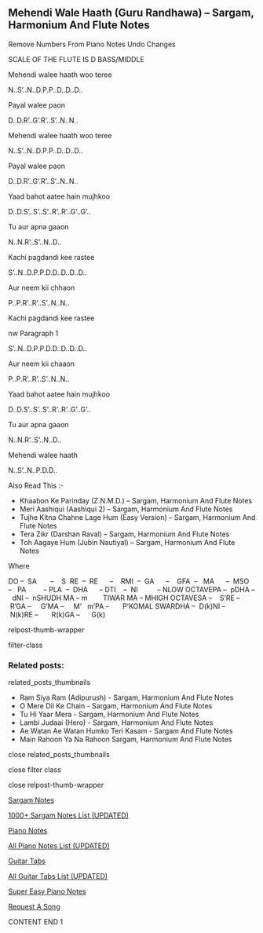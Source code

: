 
## Mehendi Wale Haath (Guru Randhawa) – Sargam, Harmonium And Flute Notes

Remove Numbers From Piano Notes
Undo Changes

SCALE OF THE FLUTE IS D BASS/MIDDLE

Mehendi walee haath woo teree

N..S’..N..D.P.P..D..D..D..

Payal walee paon

D..D.R’..G’.R’..S’..N..N..

Mehendi walee haath woo teree

N..S’..N..D.P.P..D..D..D..

Payal walee paon

D..D.R’..G’.R’..S’..N..N..

Yaad bahot aatee hain mujhkoo

D..D.S’..S’..S’..R’..R’..G’..G’..

Tu aur apna gaaon

N..N.R’..S’..N..D..

Kachi pagdandi kee rastee

S’..N..D.P.P.D.D..D..D..D..

Aur neem kii chhaon

P..P.R’..R’..S’..N..N..

Kachi pagdandi kee rastee

nw Paragraph 1

S’..N..D.P.P.D.D..D..D..D..

Aur neem kii chaaon

P..P.R’..R’..S’..N..N..

Yaad bahot aatee hain mujhkoo

D..D.S’..S’..S’..R’..R’..G’..G’..

Tu aur apna gaaon

N..N.R’..S’..N..D..

Mehendi walee haath

N..S’..N..P.D.D..

Also Read This :-

* Khaabon Ke Parinday (Z.N.M.D.) – Sargam, Harmonium And Flute Notes
* Meri Aashiqui (Aashiqui 2) – Sargam, Harmonium And Flute Notes
* Tujhe Kitna Chahne Lage Hum (Easy Version) – Sargam, Harmonium And Flute Notes
* Tera Zikr (Darshan Raval) – Sargam, Harmonium And Flute Notes
* Toh Aagaye Hum (Jubin Nautiyal) – Sargam, Harmonium And Flute Notes

Where

DO –  SA       –    S  RE  –  RE      –    RMI  –  GA      –    GFA  –   MA      –  MSO  –   PA         – PLA  –  DHA      – DTI    –  NI          – NLOW OCTAVEPA –  pDHA –  dNI –  nSHUDH MA – m        TIWAR MA – MHIGH OCTAVESA –    S’RE –     R’GA –     G’MA –     M’   m’PA –       P’KOMAL SWARDHA –  D(k)NI –       N(k)RE –       R(k)GA –      G(k)

relpost-thumb-wrapper

filter-class

### Related posts:

related_posts_thumbnails

* Ram Siya Ram (Adipurush) - Sargam, Harmonium And Flute Notes
* O Mere Dil Ke Chain - Sargam, Harmonium And Flute Notes
* Tu Hi Yaar Mera - Sargam, Harmonium  And Flute Notes
* Lambi Judaai (Hero) - Sargam, Harmonium And Flute Notes
* Ae Watan Ae Watan Humko Teri Kasam - Sargam And Flute Notes
* Main Rahoon Ya Na Rahoon Sargam, Harmonium And Flute Notes

close related_posts_thumbnails

close filter class

close relpost-thumb-wrapper

[Sargam Notes](https://www.notationsworld.com/sargam-notes.html)

[1000+ Sargam Notes List (UPDATED)](https://www.notationsworld.com/all-songs-list-sargam-notes.html)

[Piano Notes](https://www.notationsworld.com/piano-notes.html)

[All Piano Notes List (UPDATED)](https://www.notationsworld.com/all-songs-list-piano-notes.html)

[Guitar Tabs](https://www.notationsworld.com/guitar-tabs.html)

[All Guitar Tabs List (UPDATED)](https://www.notationsworld.com/all-songs-list-guitar-tabs.html)

[Super Easy Piano Notes](https://studywall.in/)

[Request A Song](https://www.notationsworld.com/request-a-song.html)

CONTENT END 1

